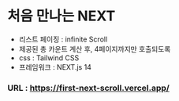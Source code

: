 # 처음 만나는 NEXT


* 리스트 페이징 : infinite Scroll
* 제공된 총 카운트 계산 후, 4페이지까지만 호출되도록
* css : Tailwind CSS
* 프레임워크 : NEXT.js 14

  
### URL : https://first-next-scroll.vercel.app/
